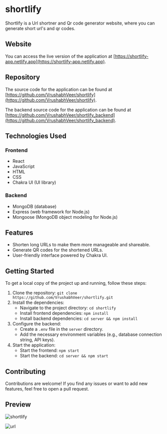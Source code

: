 # shortlify
Shortlify is a Url shortner and Qr code generator website, where you can generate short url's and qr codes.

## Website

You can access the live version of the application at [https://shortlify-app.netlify.app](https://shortlify-app.netlify.app).

## Repository

The source code for the application can be found at [https://github.com/VrushabhVeer/shortlify](https://github.com/VrushabhVeer/shortlify).

The backend source code for the application can be found at [https://github.com/VrushabhVeer/shortlify_backend](https://github.com/VrushabhVeer/shortlify_backend).

## Technologies Used

### Frontend

- React
- JavaScript
- HTML
- CSS
- Chakra UI (UI library)

### Backend

- MongoDB (database)
- Express (web framework for Node.js)
- Mongoose (MongoDB object modeling for Node.js)

## Features

- Shorten long URLs to make them more manageable and shareable.
- Generate QR codes for the shortened URLs.
- User-friendly interface powered by Chakra UI.

## Getting Started

To get a local copy of the project up and running, follow these steps:

1. Clone the repository: `git clone https://github.com/VrushabhVeer/shortlify.git`
2. Install the dependencies:
   - Navigate to the project directory: `cd shortlify`
   - Install frontend dependencies: `npm install`
   - Install backend dependencies: `cd server && npm install`
3. Configure the backend:
   - Create a `.env` file in the `server` directory.
   - Add the necessary environment variables (e.g., database connection string, API keys).
4. Start the application:
   - Start the frontend: `npm start`
   - Start the backend: `cd server && npm start`
     
## Contributing

Contributions are welcome! If you find any issues or want to add new features, feel free to open a pull request.

## Preview

![shortlify](https://github.com/VrushabhVeer/shortlify/assets/99570200/ea137480-4e9f-497c-9f02-4dc951c7f514)

![url](https://github.com/VrushabhVeer/shortlify/assets/99570200/2cc475aa-ead8-4782-b969-c3d14b2cc8d1)
